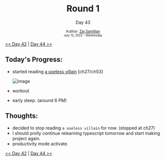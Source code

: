 <div align="center">
  <h1>Round 1</h1>
  <p>Day 43</p>
  <sub>
    Author: <a href="https://github.com/plskz" target="_blank">Zai Santillan</a>
    <br>
    <small>July 13, 2022 - Wednesday</small>
  </sub>
</div>

[<< Day 42](day042.md) | [Day 44 >>](day044.md)

## Today's Progress:

- started reading [a useless villain](https://anilist.co/manga/130913/A-Useless-Villain/) [ch27/ch53]

  ![image](https://user-images.githubusercontent.com/57343545/178853200-0b08e57d-eca9-4977-93ea-234e43ed5e24.png)

- workout
- early sleep. (around 6 PM)

## Thoughts:

- decided to stop reading `a useless villain` for now. (stopped at ch27)
- I should prolly continue relearning typescript tomorrow and start making project again.
- productivity mode activate.

[<< Day 42](day042.md) | [Day 44 >>](day044.md)
